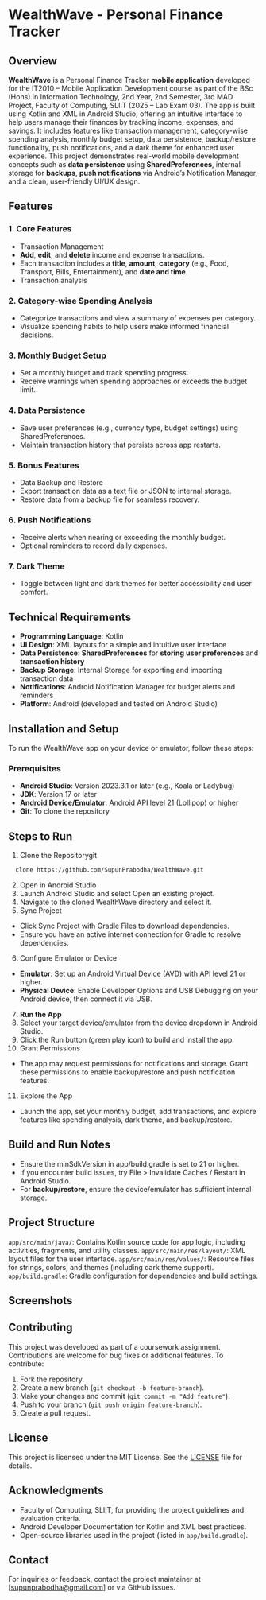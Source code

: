# WealthWave - Personal Finance Tracker
## Overview
**WealthWave** is a Personal Finance Tracker **mobile application** developed for the IT2010 – Mobile Application Development course as part of the BSc (Hons) in Information Technology, 2nd Year, 2nd Semester, 3rd MAD Project, Faculty of Computing, SLIIT (2025 – Lab Exam 03). The app is built using Kotlin and XML in Android Studio, offering an intuitive interface to help users manage their finances by tracking income, expenses, and savings. It includes features like transaction management, category-wise spending analysis, monthly budget setup, data persistence, backup/restore functionality, push notifications, and a dark theme for enhanced user experience.
This project demonstrates real-world mobile development concepts such as **data persistence** using **SharedPreferences**, internal storage for **backups**, **push notifications** via Android’s Notification Manager, and a clean, user-friendly UI/UX design.

## Features
### 1. Core Features
- Transaction Management
- **Add**, **edit**, and **delete** income and expense transactions.
- Each transaction includes a **title**, **amount**, **category** (e.g., Food, Transport, Bills, Entertainment), and **date and time**.
- Transaction analysis

### 2. Category-wise Spending Analysis
- Categorize transactions and view a summary of expenses per category.
- Visualize spending habits to help users make informed financial decisions.

### 3. Monthly Budget Setup
- Set a monthly budget and track spending progress.
- Receive warnings when spending approaches or exceeds the budget limit.

### 4. Data Persistence
- Save user preferences (e.g., currency type, budget settings) using SharedPreferences.
- Maintain transaction history that persists across app restarts.

### 5. Bonus Features
- Data Backup and Restore
- Export transaction data as a text file or JSON to internal storage.
- Restore data from a backup file for seamless recovery.

### 6. Push Notifications
- Receive alerts when nearing or exceeding the monthly budget.
- Optional reminders to record daily expenses.

### 7. Dark Theme
- Toggle between light and dark themes for better accessibility and user comfort.

## Technical Requirements

- **Programming Language**: Kotlin
- **UI Design**: XML layouts for a simple and intuitive user interface
- **Data Persistence**: **SharedPreferences** for **storing user preferences** and **transaction history**
- **Backup Storage**: Internal Storage for exporting and importing transaction data
- **Notifications**: Android Notification Manager for budget alerts and reminders
- **Platform**: Android (developed and tested on Android Studio)

## Installation and Setup
To run the WealthWave app on your device or emulator, follow these steps:

### Prerequisites
- **Android Studio**: Version 2023.3.1 or later (e.g., Koala or Ladybug)
- **JDK**: Version 17 or later
- **Android Device/Emulator**: Android API level 21 (Lollipop) or higher
- **Git**: To clone the repository

## Steps to Run

1. Clone the Repositorygit 
  ```bash
    clone https://github.com/SupunPrabodha/WealthWave.git
```
2. Open in Android Studio
3. Launch Android Studio and select Open an existing project.
4. Navigate to the cloned WealthWave directory and select it.
5. Sync Project
  - Click Sync Project with Gradle Files to download dependencies.
  - Ensure you have an active internet connection for Gradle to resolve dependencies.
6. Configure Emulator or Device
  - **Emulator**: Set up an Android Virtual Device (AVD) with API level 21 or higher.
  - **Physical Device**: Enable Developer Options and USB Debugging on your Android device, then connect it via USB.
7. **Run the App**
8. Select your target device/emulator from the device dropdown in Android Studio.
9. Click the Run button (green play icon) to build and install the app.
10. Grant Permissions
  - The app may request permissions for notifications and storage. Grant these permissions to enable backup/restore and push notification features.
11. Explore the App
  - Launch the app, set your monthly budget, add transactions, and explore features like spending analysis, dark theme, and backup/restore.

## Build and Run Notes

- Ensure the minSdkVersion in app/build.gradle is set to 21 or higher.
- If you encounter build issues, try File > Invalidate Caches / Restart in Android Studio.
- For **backup/restore**, ensure the device/emulator has sufficient internal storage.

## Project Structure

`app/src/main/java/`: Contains Kotlin source code for app logic, including activities, fragments, and utility classes.
`app/src/main/res/layout/`: XML layout files for the user interface.
`app/src/main/res/values/`: Resource files for strings, colors, and themes (including dark theme support).
`app/build.gradle`: Gradle configuration for dependencies and build settings.


## Screenshots


## Contributing
This project was developed as part of a coursework assignment. Contributions are welcome for bug fixes or additional features. To contribute:
1. Fork the repository.
2. Create a new branch (`git checkout -b feature-branch`).
3. Make your changes and commit (`git commit -m "Add feature"`).
4. Push to your branch (`git push origin feature-branch`).
5. Create a pull request.

## License
This project is licensed under the MIT License. See the [LICENSE](LICENSE) file for details.

## Acknowledgments
- Faculty of Computing, SLIIT, for providing the project guidelines and evaluation criteria.
- Android Developer Documentation for Kotlin and XML best practices.
- Open-source libraries used in the project (listed in `app/build.gradle`).

## Contact
For inquiries or feedback, contact the project maintainer at [supunprabodha@gmail.com] or via GitHub issues.
